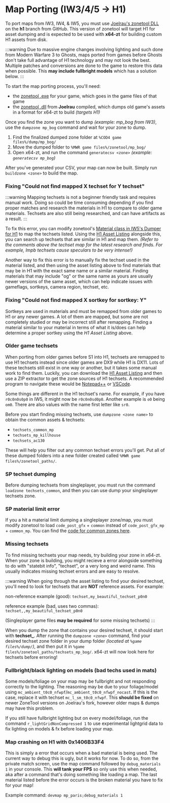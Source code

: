 # Map Porting (IW3/4/5 -> H1)

To port maps from IW3, IW4, & IW5, you must use [Joelrau's zonetool DLL](https://github.com/Joelrau/zonetool/tree/h1) on the **h1** branch from GitHub. This version of zonetool will target H1 for asset dumping and is expected to be used with **x64-zt** for building custom H1 assets from disk.

:::warning
Due to massive engine changes involving lighting and such done from Modern Warfare 3 to Ghosts, maps ported from games before Ghosts don't take full advantage of H1 technology and may not look the best. Multiple patches and conversions are done to the game to restore this data when possible. This **may include fullbright models** which has a solution below.
:::

To start the map porting process, you'll need:
- the [zonetool .exe](https://github.com/ZoneTool/zonetool-binaries) for your game, which goes in the game files of that game
- the [zonetool .dll](https://github.com/Joelrau/zonetool/tree/x64) from **Joelrau** compiled, which dumps old game's assets in a format for x64-zt to build *(targets H1)*

Once you find the zone you want to dump *(example: mp_bog from IW3)*, use the `dumpzone mp_bog` command and wait for your zone to dump. 
1. Find the finalized dumped zone folder at `%COD4 game files%/dump/mp_bog/`
2. Move the dumped folder to `%MWR game files%/zonetool/mp_bog/`
3. Open x64-zt, and run the command `generatecsv <zone>` *(example: `generatecsv mp_bog`)*

After you've generated your CSV, your map can now be built. Simply run `buildzone <zone>` to build the map.

### Fixing "Could not find mapped X techset for Y techset"
:::warning
Mapping techsets is not a beginner friendly task and requires manual work. Doing so could be time consuming depending if you find proper matches and research the materials in H1 to compare to older game materials. Techsets are also still being researched, and can have artifacts as a result.
:::

To fix this error, you can modify zonetool's [Material class in IW5's Dumper for H1](https://github.com/Joelrau/zonetool/blob/x64/src/IW5/Dumper/H1/Assets/Material.cpp#L10-L15) to map the techsets listed. Using the [H1 Asset Listing](../static/h1_asset_listing.rar) alongside this, you can search up techsets that are similar in H1 and map them. *(Refer to the comments above the techset map for the latest research and finds. For example, _lmpb_ techsets cause speculars to be very intense!)*

Another way to fix this error is to manually fix the techset used in the material listed, and then using the asset listing above to find materials that may be in H1 with the exact same name or a similar material. Finding materials that may include "og" or the same name as yours are usually newer versions of the same asset, which can help indicate issues with gameflags, sortkeys, camera region, techset, etc.

### Fixing "Could not find mapped X sortkey for sortkey: Y"
Sortkeys are used in materials and must be remapped from older games to H1 or any newer games. A lot of them are mapped, but some are not completely studied or may be incorrect still after remapping. Finding a material similar to your material in terms of what it is/does can help determine a proper sortkey using the *H1 Asset Listing* above.

### Older game techsets
When porting from older games before S1 into H1, techsets are remapped to use H1 techsets instead since older games are DX9 while H1 is DX11. Lots of these techsets still exist in one way or another, but it takes some manual work to find them. Luckily, you can download the [H1 Asset Listing](../static/h1_asset_listing.rar) and then use a ZIP extractor to get the zone sources of H1 techsets. A recommended program to navigate these would be [Notepad++](https://notepad-plus-plus.org/downloads/) or [VSCode](https://code.visualstudio.com/).

Some things are different in the H1 techset's name. For example, if you have `r0c0n0s0p0` in IW5, it might now be `r0c0n0sd0p0`. Another example is `o0` being `om0`. There are also values with the name first letter like `sr0`.

Before you start finding missing techsets, use `dumpzone <zone name>` to obtain the common assets & techsets:
- `techsets_common_mp`
- `techsets_mp_killhouse`
- `techsets_ac130`

These will help you filter out any common techset errors you'll get. Put all of these dumped folders into a new folder created called `%MWR game files%/zonetool_paths/`.

### SP techset dumping
Before dumping techsets from singleplayer, you must run the command `loadzone techsets_common`, and then you can use dump your singleplayer techsets zone. 

### SP material limit error
If you a hit a material limit dumping a singleplayer zone/map, you must modify zonetool to load `code_post_gfx` + `common` instead of `code_post_gfx_mp` + `common_mp`. You can find the [code for common zones here](https://github.com/Joelrau/x64-zt/blob/main/src/zonetool/component/h1/zonetool.cpp#L251).

### Missing techsets
To find missing techsets your map needs, try building your zone in x64-zt. When your zone is building, you might recieve a error alongside something to do with "statebit info", "techset", or a very long and weird name. This usually indicates missing techset errors and are easy to resolve.

:::warning
When going through the asset listing to find your desired techset, you'll need to look for techsets that are **NOT** reference assets. For example:

non-reference example (good):
`techset,my_beautiful_techset_p0n0`

reference example (bad, uses two commas):
`techset,,my_beautiful_techset_p0n0`

(Singleplayer game files **may be required** for some missing techsets)
:::

When you dump the zone that contains your desired techset, it should start with **techset_**. After running the `dumpzone <zone>` command, find your desired techset zone folder in your dump folder *(located at `%game files%/dump/`)*, and then put it in `%game files%/zonetool_paths/techsets_mp_bog/`. x64-zt will now look here for techsets before erroring!

### Fullbright/black lighting on models (bad techs used in mats)
Some models/foliage on your map may be fullbright and not responding correctly to the lighting. The reasoning may be due to your foliage/model using `mc_ambient_t0c0_nfwpf`/`mc_ambient_t0c0_nfwpf_nocast`. If this is the case, replace it with techset `mc_l_sm_t0c0_nfwpf`. This **should be fixed** on newer ZoneTool versions on Joelrau's fork, however older maps & dumps may have this problem.

If you still have fullbright lighting but on every model/foliage, run the command `r_lightGridNonCompressed 1` to use experimental lightgrid data to fix lighting on models & fx before loading your map.

### Map crashing on H1 with 0x1406B33F4
This is simply a error that occurs when a bad material is being used. The current way to debug this is ugly, but it works for now. To do so, from the private match screen, use the map command followed by `debug_materials 1` in your console. This **will tank your FPS** so only use this when needed, aka after a command that's doing something like loading a map. The last material listed before the error occurs is the broken material you have to fix for your map!

Example command: `devmap mp_paris;debug_materials 1`
